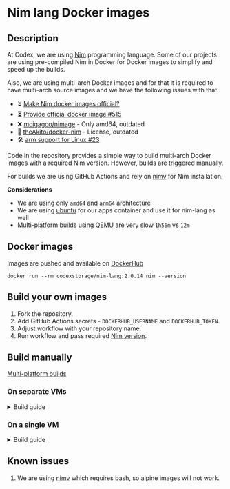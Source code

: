 # Nim lang Docker images

## Description

 At Codex, we are using [Nim](https://nim-lang.org) programming language. Some of our projects are using pre-compiled Nim in Docker for Docker images to simplify and speed up the builds.

 Also, we are using multi-arch Docker images and for that it is required to have multi-arch source images and we have the following issues with that
 - :hourglass_flowing_sand: [Make Nim docker images official?](https://forum.nim-lang.org/t/9983)
 - :hourglass_flowing_sand: [Provide official docker image #515](https://github.com/nim-lang/RFCs/issues/515)
 - :x: [moigagoo/nimage](https://github.com/moigagoo/nimage) - Only amd64, outdated
 - :scroll: [theAkito/docker-nim](https://github.com/theAkito/docker-nim) - License, outdated
 - :hammer_and_wrench: [arm support for Linux #23](https://github.com/nim-lang/choosenim/issues/23)

 Code in the repository provides a simple way to build multi-arch Docker images with a required Nim version. However, builds are triggered manually.

 For builds we are using GitHub Actions and rely on [nimv](https://github.com/emizzle/nimv) for Nim installation.

**Considerations**
 - We are using only `amd64` and `arm64` architecture
 - We are using [ubuntu](https://hub.docker.com/_/ubuntu) for our apps container and use it for nim-lang as well
 - Multi-platform builds using [QEMU](https://github.com/docker/setup-qemu-action) are very slow `1h56m` vs `12m`


## Docker images

 Images are pushed and available on [DockerHub](https://hub.docker.com/r/codexstorage/nim-lang/tags)
 ```shell
 docker run --rm codexstorage/nim-lang:2.0.14 nim --version
 ```


## Build your own images

 1. Fork the repository.
 2. Add GitHub Actions secrets - `DOCKERHUB_USERNAME` and `DOCKERHUB_TOKEN`.
 3. Adjust workflow with your repository name.
 4. Run workflow and pass required [Nim version](https://github.com/nim-lang/Nim/tags).


## Build manually

 [Multi-platform builds](https://docs.docker.com/build/building/multi-platform/)


### On separate VMs

<details>
<summary>Build guide</summary>

### Build Docker images on separate VMs

 1. Run `amd64`(`cx32` ,`cpx31`) and `arm64`(`cax21`) VMs on Hetzner

 2. Install Docker

 3. Clone repository
    ```shell
    git clone https://github.com/codex-storage/nim-lang-docker
    ```

 4. Define variables
    ```shell
    repository="codexstorage/nim-lang"
    nim_version="2.0.14"
    ```

 5. Run the build on each VM
    ```shell
    docker build \
      --tag nim-lang:"${nim_version}" \
      --build-arg NIM_VERSION="${nim_version}" \
      --file Dockerfile .
    ```

 6. Login to DockerHub
    ```shell
    docker login -u <username>
    ```

 7. Push image and get the digest on each VM
    ```shell
    docker image tag nim-lang:"${nim_version}" "${repository}:${nim_version}"

    docker image push ${repository}:${nim_version}
    ```

    We will get a digest for each image and we need to define appropriate variables
    ```shell
    amd64="sha256:43c1ea16d34528b3f195e18ca21f69987a01daaf0ddd5d94b252d37ebace2f5c"
    arm64="sha256:4b4b3d6617c9bc698adefd0a27d1d18c5236016b92ee7ddc8c42311586568d91"
    ```

 8. Create a manifest list for multi-arch image and push it from on one of the VM
    ```shell
    docker buildx imagetools create \
      -t "${repository}:${nim_version}" \
      "${amd64}" \
      "${arm64}"
    ```

Duration
| Platform | Build        | Push        | Size    |
| -------- | ------------ | ----------- | ------- |
| `amd64`  | `8m20.221s`  | `1m17.620s` | `659MB` |
| `arm64`  | `10m20.591s` | `0m48.888s` | `676MB` |

TOTAL: ~ `11m09s`

</details>


### On a single VM

<details>
<summary>Build guide</summary>

### Build Docker images on a single VM

 1. Run `amd64`(`cx32` ,`cpx31`) VM on Hetzner

 2. Install Docker

 3. Clone repository
    ```shell
    git clone https://github.com/codex-storage/nim-lang-docker
    ```

 4. Define variables
    ```shell
    repository="codexstorage/nim-lang"
    nim_version="2.0.14"
    ```

 5. Create a custom builder
    ```shell
    docker buildx create \
      --name container-builder \
      --driver docker-container \
      --bootstrap --use
    ```

 6. Login to DockerHub
    ```shell
    docker login -u <username>
    ```

 7. Run the build for multiple platforms
    ```shell
    docker buildx build \
      --tag "${repository}:${nim_version}" \
      --build-arg NIM_VERSION="${nim_version}" \
      --platform linux/amd64,linux/arm64 \
      --push \
      --file Dockerfile .
    ```

Duration
| Platform | Build       | Push      | Size    |
| -------- | ----------- | --------- | ------- |
| `amd64`  | `-`         | `-`       | `613MB` |
| `arm64`  | `78m27.578` | `0m49.9s` | `425MB` |

TOTAL: ~ `79m17.478s`

</details>


## Known issues

 1. We are using [nimv](https://github.com/emizzle/nimv) which requires bash, so alpine images will not work.
